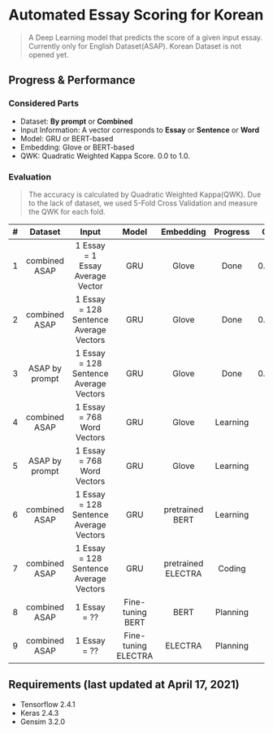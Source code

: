 # Automated Essay Scoring for Korean
> A Deep Learning model that predicts the score of a given input essay. 
> Currently only for English Dataset(ASAP). Korean Dataset is not opened yet.

## Progress \& Performance
### Considered Parts
 - Dataset: **By prompt** or **Combined**
 - Input Information: A vector corresponds to **Essay** or **Sentence** or **Word**
 - Model: GRU or BERT-based
 - Embedding: Glove or BERT-based
 - QWK: Quadratic Weighted Kappa Score. 0.0 to 1.0.
### Evaluation
> The accuracy is calculated by Quadratic Weighted Kappa(QWK).
> Due to the lack of dataset, we used 5-Fold Cross Validation and measure the QWK for each fold.

| \# | Dataset | <center>Input</center> | <center>Model</center> | <center>Embedding</center> | <center>Progress</center> | <center>QWK</center> |
|:---:|:---:|:---:|:---:|:---:|:---:|:---:|
| 1 | combined ASAP | 1 Essay = 1 Essay Average Vector | GRU | Glove | Done | 0.6427 |
| 2 | combined ASAP | 1 Essay = 128 Sentence Average Vectors | GRU | Glove | Done | 0.7594 |
| 3 | ASAP by prompt| 1 Essay = 128 Sentence Average Vectors | GRU | Glove | Done | 0.7594 |
| 4 | combined ASAP | 1 Essay = 768 Word Vectors| GRU | Glove | Learning |
| 5 | ASAP by prompt| 1 Essay = 768 Word Vectors| GRU | Glove | Learning |
| 6 | combined ASAP | 1 Essay = 128 Sentence Average Vectors | GRU | pretrained BERT | Learning |
| 7 | combined ASAP | 1 Essay = 128 Sentence Average Vectors | GRU | pretrained ELECTRA | Coding |
| 8 | combined ASAP | 1 Essay = ?? | Fine-tuning BERT | BERT | Planning |
| 9 | combined ASAP | 1 Essay = ?? | Fine-tuning ELECTRA | ELECTRA | Planning |

## Requirements (last updated at April 17, 2021)
 - Tensorflow 2.4.1
 - Keras 2.4.3
 - Gensim 3.2.0